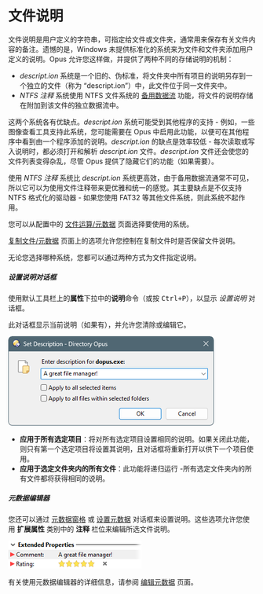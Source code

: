 # 文件说明

文件说明是用户定义的字符串，可指定给文件或文件夹，通常用来保存有关文件内容的备注。遗憾的是，Windows 未提供标准化的系统来为文件和文件夹添加用户定义的说明。Opus 允许您这样做，并提供了两种不同的存储说明的机制：

- *descript.ion* 系统是一个旧的、伪标准，将文件夹中所有项目的说明另存到一个独立的文件（称为 “descript.ion”）中，此文件位于同一文件夹中。
- *NTFS 注释* 系统使用 NTFS 文件系统的 [备用数据流](http://en.wikipedia.org/wiki/Alternate_Data_Stream#NTFS) 功能，将文件的说明存储在附加到该文件的独立数据流中。

这两个系统各有优缺点。*descript.ion* 系统可能受到其他程序的支持 - 例如，一些图像查看工具支持此系统，您可能需要在 Opus 中启用此功能，以便可在其他程序中看到由一个程序添加的说明。*descript.ion* 的缺点是效率较低 - 每次读取或写入说明时，都必须打开和解析 *descript.ion* 文件。*descript.ion* 文件还会使您的文件列表变得杂乱，尽管 Opus 提供了隐藏它们的功能（如果需要）。

使用 *NTFS 注释* 系统比 *descript.ion* 系统更高效，由于备用数据流通常不可见，所以它可以为使用文件注释带来更优雅和统一的感觉。其主要缺点是不仅支持 NTFS 格式化的驱动器 - 如果您使用 FAT32 等其他文件系统，则此系统不起作用。

您可以从配置中的 [文件运算/元数据](/Manual/preferences/preferences_categories/file_operations/metadata/README.zh.md) 页面选择要使用的系统。

[复制文件/元数据](/Manual/preferences/preferences_categories/file_operations/copying_files/metadata.zh.md) 页面上的选项允许您控制在复制文件时是否保留文件说明。

无论您选择哪种系统，您都可以通过两种方式为文件指定说明。

##### 设置说明对话框

使用默认工具栏上的**属性**下拉中的**说明**命令（或按 <kbd>Ctrl+P</kbd>），以显示 *设置说明* 对话框。

此对话框显示当前说明（如果有），并允许您清除或编辑它。

![](/Manual/images/media/13/setdesc_menu_001.png)

- **应用于所有选定项目**：将对所有选定项目设置相同的说明。如果关闭此功能，则只有第一个选定项目将设置其说明，且对话框将重新打开以供下一个项目使用。
- **应用于选定文件夹内的所有文件**：此功能将递归运行 -所有选定文件夹内的所有文件都将获得相同的说明。

##### 元数据编辑器

您还可以通过 [元数据窗格](/Manual/basic_concepts/the_lister/metadata_pane.zh.md) 或 [设置元数据](editing_metadata/README.zh.md) 对话框来设置说明。这些选项允许您使用 **扩展属性** 类别中的 **注释** 栏位来编辑所选文件说明。

![](/Manual/images/media/13/meta_desc.png)

有关使用元数据编辑器的详细信息，请参阅 [编辑元数据](editing_metadata/README.zh.md) 页面。